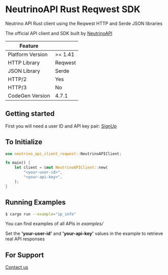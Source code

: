 # NeutrinoAPI Rust Reqwest SDK

Neutrino API Rust client using the Reqwest HTTP and Serde JSON libraries

The official API client and SDK built by [NeutrinoAPI](https://www.neutrinoapi.com/)

| Feature          |         |
|------------------|---------|
| Platform Version | >= 1.41 |
| HTTP Library     | Reqwest |
| JSON Library     | Serde   |
| HTTP/2           | Yes     |
| HTTP/3           | No      |
| CodeGen Version  | 4.7.1   |

## Getting started

First you will need a user ID and API key pair: [SignUp](https://www.neutrinoapi.com/signup/)

## To Initialize 
```rust
use neutrino_api_client_reqwest::NeutrinoAPIClient;

fn main() {
    let client = &mut NeutrinoAPIClient::new(
        "<your-user-id>",
        "<your-api-key>",
    );
}
```

## Running Examples

```sh
$ cargo run --example="ip_info"
```
You can find examples of all APIs in _examples/_

Set the __'your-user-id'__ and __'your-api-key'__ values in the example to retrieve real API responses

## For Support 
[Contact us](https://www.neutrinoapi.com/contact-us/)
